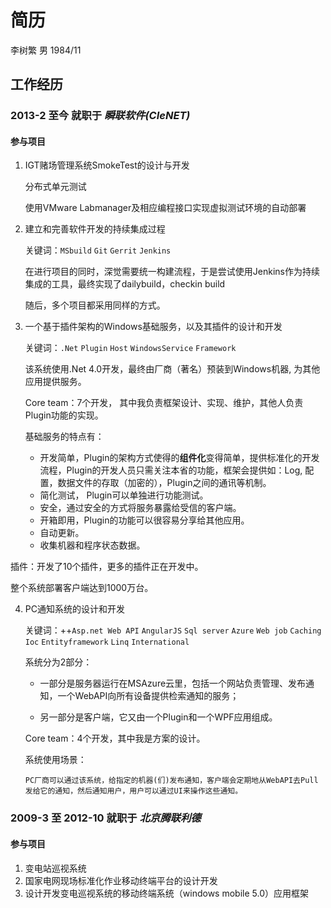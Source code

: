 # 简历
李树繁
男
1984/11

## 工作经历
### 2013-2 至今 就职于 _瞬联软件(CIeNET)_
#### 参与项目
1. IGT赌场管理系统SmokeTest的设计与开发
  
   分布式单元测试
     
   使用VMware Labmanager及相应编程接口实现虚拟测试环境的自动部署
  
2. 建立和完善软件开发的持续集成过程

   关键词：`MSbuild` `Git` `Gerrit` `Jenkins`
        
   在进行项目的同时，深觉需要统一构建流程，于是尝试使用Jenkins作为持续集成的工具，最终实现了dailybuild，checkin build

   随后，多个项目都采用同样的方式。
     
3. 一个基于插件架构的Windows基础服务，以及其插件的设计和开发

   关键词：`.Net` `Plugin` `Host` `WindowsService` `Framework` 
   
   该系统使用.Net 4.0开发，最终由厂商（著名）预装到Windows机器, 为其他应用提供服务。
    
   Core team：7个开发， 其中我负责框架设计、实现、维护，其他人负责Plugin功能的实现。
      
   基础服务的特点有：
      
    -  开发简单，Plugin的架构方式使得的**组件化**变得简单，提供标准化的开发流程，Plugin的开发人员只需关注本省的功能，框架会提供如：Log, 配置，数据文件的存取（加密的），Plugin之间的通讯等机制。
    -  简化测试， Plugin可以单独进行功能测试。
    -  安全，通过安全的方式将服务暴露给受信的客户端。
    -  开箱即用，Plugin的功能可以很容易分享给其他应用。
    -  自动更新。
    -  收集机器和程序状态数据。
      
  插件：开发了10个插件，更多的插件正在开发中。
    
  整个系统部署客户端达到1000万台。

4. PC通知系统的设计和开发

   关键词：++`Asp.net Web API` `AngularJS` `Sql server` `Azure` `Web job` `Caching` `Ioc` `Entityframework` `Linq` `International`
     
   系统分为2部分：

    - 一部分是服务器运行在MSAzure云里，包括一个网站负责管理、发布通知，一个WebAPI向所有设备提供检索通知的服务；

    - 另一部分是客户端，它又由一个Plugin和一个WPF应用组成。
      
   Core team：4个开发，其中我是方案的设计。
     
   系统使用场景：
     
       PC厂商可以通过该系统，给指定的机器(们)发布通知，客户端会定期地从WebAPI去Pull发给它的通知，然后通知用户，用户可以通过UI来操作这些通知。   
     

### 2009-3 至 2012-10 就职于 _北京腾联利德_
#### 参与项目
1. 变电站巡视系统
2. 国家电网现场标准化作业移动终端平台的设计开发
3. 设计开发变电巡视系统的移动终端系统（windows mobile 5.0）应用框架
